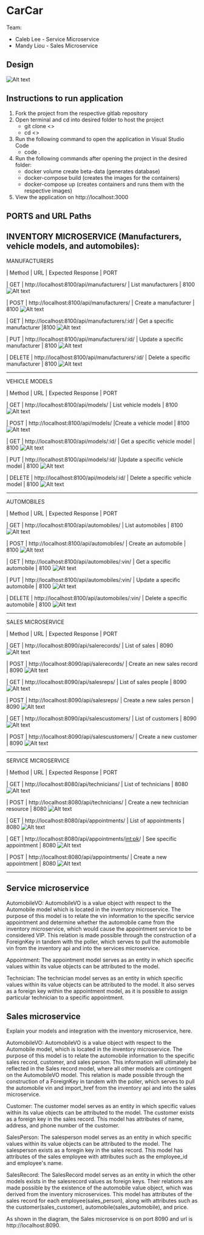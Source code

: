 # CarCar

Team:

* Caleb Lee - Service Microservice
* Mandy Liou - Sales Microservice

## Design
![Alt text](beta.jpg)

## Instructions to run application
1. Fork the project from the respective gitlab repository
2. Open terminal and cd into desired folder to host the project
    - git clone <<repository link>>
    - cd <<project name>>
3. Run the following command to open the application in Visual Studio Code
    - code .
4. Run the following commands after opening the project in the desired folder:
    - docker volume create beta-data (generates database)
    - docker-compose build (creates the images for the containers)
    - docker-compose up (creates containers and runs them with the respective images)
5. View the application on http://localhost:3000

## PORTS and URL Paths
INVENTORY MICROSERVICE (Manufacturers, vehicle models, and automobiles):
--------------------------------------------------------------------------------------------
MANUFACTURERS

| Method | URL | Expected Response | PORT

| GET | http://localhost:8100/api/manufacturers/ | List manufacturers | 8100
![Alt text](img/Screenshot%202022-12-12%20at%201.20.45%20PM.png)

| POST | http://localhost:8100/api/manufacturers/ | Create a manufacturer |  8100
![Alt text](img/Screenshot%202022-12-12%20at%201.19.12%20PM.png)

| GET | http://localhost:8100/api/manufacturers/:id/ | Get a specific manufacturer |8100
![Alt text](img/Screenshot%202022-12-12%20at%201.20.14%20PM.png)

| PUT | http://localhost:8100/api/manufacturers/:id/ | Update a specific manufacturer | 8100
![Alt text](img/Screenshot%202022-12-12%20at%201.22.04%20PM.png)

| DELETE | http://localhost:8100/api/manufacturers/:id/  | Delete a specific manufacturer | 8100
![Alt text](img/Screenshot%202022-12-12%20at%201.22.59%20PM.png)

--------------------------------------------------------------------------------------------
VEHICLE MODELS

| Method | URL | Expected Response | PORT

| GET | http://localhost:8100/api/models/ | List vehicle models | 8100
![Alt text](img/Screenshot%202022-12-12%20at%201.35.20%20PM.png)

| POST | http://localhost:8100/api/models/ |Create a vehicle model | 8100
![Alt text](img/Screenshot%202022-12-12%20at%201.24.28%20PM.png)

| GET | http://localhost:8100/api/models/:id/ | Get a specific vehicle model | 8100
![Alt text](img/Screenshot%202022-12-12%20at%201.35.48%20PM.png)

| PUT | http://localhost:8100/api/models/:id/ |Update a specific vehicle model | 8100
![Alt text](img/Screenshot%202022-12-12%20at%201.36.29%20PM.png)

| DELETE | http://localhost:8100/api/models/:id/ | Delete a specific vehicle model | 8100
![Alt text](img/Screenshot%202022-12-12%20at%201.36.50%20PM.png)

--------------------------------------------------------------------------------------------
AUTOMOBILES

| Method | URL | Expected Response | PORT

| GET | http://localhost:8100/api/automobiles/ | List automobiles | 8100
![Alt text](img/Screenshot%202022-12-12%20at%201.39.51%20PM.png)

| POST | http://localhost:8100/api/automobiles/ | Create an automobile | 8100
![Alt text](img/Screenshot%202022-12-12%20at%201.37.12%20PM.png)

| GET | http://localhost:8100/api/automobiles/:vin/ | Get a specific automobile | 8100
![Alt text](img/Screenshot%202022-12-12%20at%201.39.00%20PM.png)

| PUT | http://localhost:8100/api/automobiles/:vin/ | Update a specific automobile | 8100
![Alt text](img/Screenshot%202022-12-12%20at%201.40.29%20PM.png)

| DELETE | http://localhost:8100/api/automobiles/:vin/ | Delete a specific automobile | 8100
![Alt text](img/Screenshot%202022-12-12%20at%201.41.22%20PM.png)


--------------------------------------------------------------------------------------------
SALES MICROSERVICE

| Method | URL | Expected Response | PORT

| GET | http://localhost:8090/api/salerecords/ | List of sales | 8090
![Alt text](img/Screenshot%202022-12-12%20at%201.43.50%20PM.png)

| POST | http://localhost:8090/api/salerecords/ | Create an new sales record | 8090
![Alt text](img/Screenshot%202022-12-12%20at%201.44.06%20PM.png)

| GET | http://localhost:8090/api/salesreps/ | List of sales people | 8090
![Alt text](img/Screenshot%202022-12-12%20at%201.44.53%20PM.png)

| POST | http://localhost:8090/api/salesreps/ | Create a new sales person | 8090
![Alt text](img/Screenshot%202022-12-12%20at%201.45.07%20PM.png)

| GET | http://localhost:8090/api/salescustomers/ | List of customers | 8090
![Alt text](img/Screenshot%202022-12-12%20at%201.46.10%20PM.png)

| POST | http://localhost:8090/api/salescustomers/ | Create a new customer | 8090
![Alt text](img/Screenshot%202022-12-12%20at%201.46.25%20PM.png)

--------------------------------------------------------------------------------------------
SERVICE MICROSERVICE

| Method | URL | Expected Response | PORT

| GET | http://localhost:8080/api/technicians/ | List of technicians | 8080
![Alt text](img/Screenshot%202022-12-12%20at%201.50.50%20PM.png)

| POST | http://localhost:8080/api/technicians/ | Create a new technician resource | 8080
![Alt text](img/Screenshot%202022-12-12%20at%201.50.34%20PM.png)

| GET | http://localhost:8080/api/appointments/ | List of appointments | 8080
![Alt text](img/Screenshot%202022-12-12%20at%201.52.42%20PM.png)

| GET | http://localhost:8080/api/appointments/<int:pk>/ | See specific appointment | 8080
![Alt text](img/Screenshot%202022-12-12%20at%201.51.41%20PM.png)

| POST | http://localhost:8080/api/appointments/ | Create a new appointment | 8080
![Alt text](img/Screenshot%202022-12-12%20at%201.49.44%20PM.png)

--------------------------------------------------------------------------------------------

## Service microservice

AutomobileVO: AutomobileVO is a value object with respect to the Automobile model which is located in the inventory microservice. The purpose of this model is to relate the vin information to the specific service appointment and determine whether the automobile came from the inventory microservice, which would cause the appointment service to be considered VIP. This relation is made possible through the construction of a ForeignKey in tandem with the poller, which serves to pull the automobile vin from the inventory api and into the services microservice.

Appointment: The appointment model serves as an entity in which specific values within its value objects can be attributed to the model.

Technician: The technician model serves as an entity in which specific values within its value objects can be attributed to the model. It also serves as a foreign key within the appointment model, as it is possible to assign particular technician to a specific appointment.

## Sales microservice

Explain your models and integration with the inventory
microservice, here.

AutomobileVO: AutomobileVO is a value object with respect to the Automobile model, which is located in the inventory microservice. The purpose of this model is to relate the automobile information to the specific sales record, customer, and sales person. This information will ultimately be reflected in the Sales record model, where all other models are contingent on the AutomobileVO model. This relation is made possible through the construction of a ForeignKey in tandem with the poller, which serves to pull the automobile vin and import_href from the inventory api and into the sales microservice.

Customer: The customer model serves as an entity in which specific values within its value objects can be attributed to the model. The customer exists as a foreign key in the sales record. This model has attributes of name, address, and phone number of the customer.

SalesPerson: The salesperson model serves as an entity in which specific values within its value objects can be attributed to the model. The salesperson exists as a foregin key in the sales record. This model has attributes of the sales employee with attributes such as the employee_id and employee's name.

SalesRecord: The SalesRecord model serves as an entity in which the other models exists in the salesrecord values as foreign keys. Their relations are made possible by the existence of the automobile value object, which was derived from the inventory microservices. This model has attributes of the sales record for each employee(sales_person), along with attributes such as the customer(sales_customer), automobile(sales_automobile), and price.

As shown in the diagram, the Sales microservice is on port 8090 and url is http://localhost:8090.
